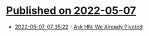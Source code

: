 # [Published on 2022-05-07](index.md)

* [2022-05-07, 07:35:22](https://news.ycombinator.com/item?id=31292814) - [Ask HN: We Already Pivoted](https://news.ycombinator.com/item?id=31292814)
